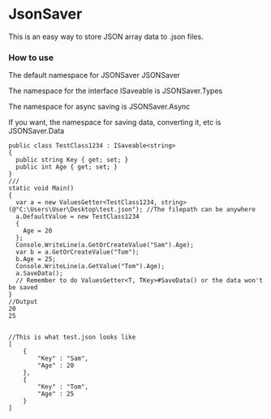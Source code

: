 # JsonSaver
This is an easy way to store JSON array data to .json files.
### How to use
The default namespace for JSONSaver JSONSaver

The namespace for the interface ISaveable is JSONSaver.Types

The namespace for async saving is JSONSaver.Async

If you want, the namespace for saving data, converting it, etc is JSONSaver.Data
```
public class TestClass1234 : ISaveable<string>
{
  public string Key { get; set; }
  public int Age { get; set; }
}
///
static void Main()
{
  var a = new ValuesGetter<TestClass1234, string>(@"C:\Users\User\Desktop\test.json"); //The filepath can be anywhere
  a.DefaultValue = new TestClass1234
  {
    Age = 20
  };
  Console.WriteLine(a.GetOrCreateValue("Sam").Age);
  var b = a.GetOrCreateValue("Tom");
  b.Age = 25;
  Console.WriteLine(a.GetValue("Tom").Age);
  a.SaveData();
  // Remember to do ValuesGetter<T, TKey>#SaveData() or the data won't be saved
}
//Output
20
25


//This is what test.json looks like
[
	{
		"Key" : "Sam",
		"Age" : 20
	},
	{
		"Key" : "Tom",
		"Age" : 25
	}
]
```
